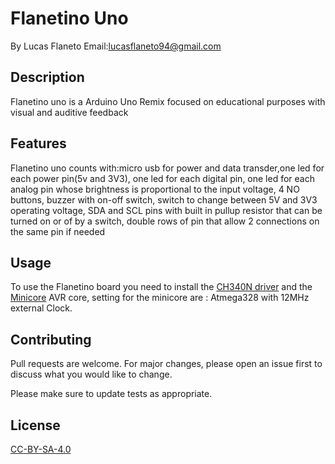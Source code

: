 # Flanetino Uno
By Lucas Flaneto 
Email:lucasflaneto94@gmail.com


## Description

Flanetino uno is a Arduino Uno Remix focused on educational purposes with visual and auditive feedback


## Features

Flanetino uno counts with:micro usb for power and data transder,one led for each power pin(5v and 3V3), one led for each digital pin, one led for each analog pin whose brightness is proportional to the input voltage, 4 NO buttons, buzzer with on-off switch, switch to change between 5V and 3V3 operating voltage, SDA and SCL pins with built in pullup resistor that can be turned on or of by a switch, double rows of pin that allow 2 connections on the same pin if needed  

## Usage

To use the Flanetino board you need to install the [CH340N driver](http://www.wch-ic.com/downloads/CH341SER_ZIP.html) and the [Minicore](https://github.com/MCUdude/MiniCore) AVR core, setting for the minicore are : Atmega328 with  12MHz external Clock.


## Contributing
Pull requests are welcome. For major changes, please open an issue first to discuss what you would like to change.

Please make sure to update tests as appropriate.

## License
[CC-BY-SA-4.0](https://choosealicense.com/licenses/cc-by-sa-4.0/)
